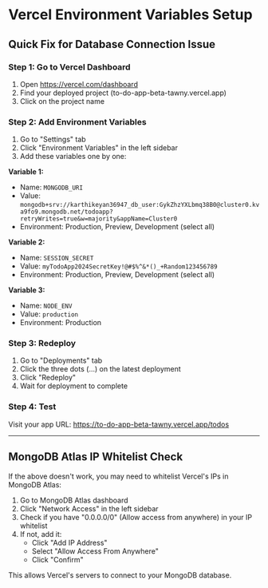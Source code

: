 # Vercel Environment Variables Setup

## Quick Fix for Database Connection Issue

### Step 1: Go to Vercel Dashboard
1. Open https://vercel.com/dashboard
2. Find your deployed project (to-do-app-beta-tawny.vercel.app)
3. Click on the project name

### Step 2: Add Environment Variables
1. Go to "Settings" tab
2. Click "Environment Variables" in the left sidebar
3. Add these variables one by one:

**Variable 1:**
- Name: `MONGODB_URI`
- Value: `mongodb+srv://karthikeyan36947_db_user:GykZhzYXLbmq38B0@cluster0.kva9fo9.mongodb.net/todoapp?retryWrites=true&w=majority&appName=Cluster0`
- Environment: Production, Preview, Development (select all)

**Variable 2:**
- Name: `SESSION_SECRET`
- Value: `myTodoApp2024SecretKey!@#$%^&*()_+Random123456789`
- Environment: Production, Preview, Development (select all)

**Variable 3:**
- Name: `NODE_ENV`
- Value: `production`
- Environment: Production

### Step 3: Redeploy
1. Go to "Deployments" tab
2. Click the three dots (...) on the latest deployment
3. Click "Redeploy"
4. Wait for deployment to complete

### Step 4: Test
Visit your app URL: https://to-do-app-beta-tawny.vercel.app/todos

---

## MongoDB Atlas IP Whitelist Check

If the above doesn't work, you may need to whitelist Vercel's IPs in MongoDB Atlas:

1. Go to MongoDB Atlas dashboard
2. Click "Network Access" in the left sidebar
3. Check if you have "0.0.0.0/0" (Allow access from anywhere) in your IP whitelist
4. If not, add it:
   - Click "Add IP Address"
   - Select "Allow Access From Anywhere"
   - Click "Confirm"

This allows Vercel's servers to connect to your MongoDB database.
